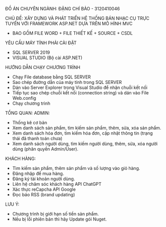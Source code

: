 ĐỒ ÁN CHUYÊN NGÀNH: ĐẶNG CHÍ BẢO - 3120410046

CHỦ ĐỀ: XÂY DỰNG VÀ PHÁT TRIỂN HỆ THỐNG BÁN NHẠC CỤ TRỰC TUYẾN VỚI FRAMEWORK ASP.NET DỰA TRÊN MÔ HÌNH MVC 
- BAO GỒM FILE WORD + FILE THIẾT KẾ + SOURCE + CSDL

YÊU CẦU MÁY TÍNH PHẢI CÀI ĐẶT 
+ SQL SERVER 2019
+ VISUAL STUDIO (Bộ cài ASP.NET) 

HƯỚNG DẪN CHẠY CHƯƠNG TRÌNH
+ Chạy File database bằng SQL SERVER
+ Sao chép đường dẫn của máy tính trong SQL SERVER
+ Dán vào Server Explorer trong Visual Studio để nhận chuỗi kết nối
+ Tiếp tục sao chép chuỗi kết nối (connection string) và dán vào File Web.config
+ Chạy chương trình

TỔNG QUAN:
ADMIN:
+ Thống kê cơ bản
+ Xem danh sách sản phẩm, tìm kiếm sản phẩm, thêm, sửa, xóa sản phẩm.
+ Xem danh sách hóa đơn, tìm kiếm hóa đơn, cập nhật thông tin (trạng thái đã thanh toán chưa)
+ Xem danh sách người dùng, tìm kiếm người dùng, thêm, sửa, xóa người dùng (phân quyền Admin/User).
  
KHÁCH HÀNG:
+ Tìm kiếm sản phẩm, thêm sản phẩm và số lượng vào giỏ hàng.
+ Đăng nhập để mua hàng.
+ Đăng ký tài khoản người dùng.
+ Liên hệ chăm sóc khách hàng API ChatGPT
+ Xác thực reCapcha API Google
+ Đọc báo RSS (brand updating)

LƯU Ý: 
+ Chương trình bị giới hạn số tiền sản phẩm.
+ Nếu bị lỗi phiên bản thì hãy Update gói Nuget.
